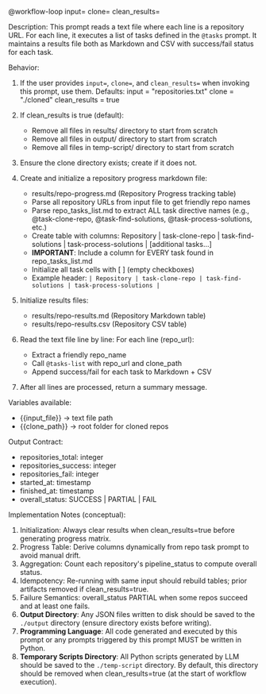 @workflow-loop input=<optional> clone=<optional> clean_results=<optional>

Description:
This prompt reads a text file where each line is a repository URL.
For each line, it executes a list of tasks defined in the `@tasks` prompt.
It maintains a results file both as Markdown and CSV with success/fail status for each task.

Behavior:
1. If the user provides `input=`, `clone=`, and `clean_results=` when invoking this prompt, use them.
   Defaults:
      input = "repositories.txt"
      clone = "./cloned"
      clean_results = true
2. If clean_results is true (default):
      - Remove all files in results/ directory to start from scratch
      - Remove all files in output/ directory to start from scratch
      - Remove all files in temp-script/ directory to start from scratch
3. Ensure the clone directory exists; create if it does not.

3. Create and initialize a repository progress markdown file:
      - results/repo-progress.md (Repository Progress tracking table)
      - Parse all repository URLs from input file to get friendly repo names
      - Parse repo_tasks_list.md to extract ALL task directive names (e.g., @task-clone-repo, @task-find-solutions, @task-process-solutions, etc.)
      - Create table with columns: Repository | task-clone-repo | task-find-solutions | task-process-solutions | [additional tasks...]
      - **IMPORTANT**: Include a column for EVERY task found in repo_tasks_list.md
      - Initialize all task cells with [ ] (empty checkboxes)
      - Example header: `| Repository | task-clone-repo | task-find-solutions | task-process-solutions |`

4. Initialize results files:
      - results/repo-results.md (Repository Markdown table)
      - results/repo-results.csv (Repository CSV table)
    
5. Read the text file line by line:
   For each line (repo_url):
      - Extract a friendly repo_name
      - Call `@tasks-list` with repo_url and clone_path
      - Append success/fail for each task to Markdown + CSV
6. After all lines are processed, return a summary message.

Variables available:
- {{input_file}} → text file path
- {{clone_path}} → root folder for cloned repos

Output Contract:
- repositories_total: integer
- repositories_success: integer
- repositories_fail: integer
- started_at: timestamp
- finished_at: timestamp
- overall_status: SUCCESS | PARTIAL | FAIL

Implementation Notes (conceptual):
1. Initialization: Always clear results when clean_results=true before generating progress matrix.
2. Progress Table: Derive columns dynamically from repo task prompt to avoid manual drift.
3. Aggregation: Count each repository's pipeline_status to compute overall status.
4. Idempotency: Re-running with same input should rebuild tables; prior artifacts removed if clean_results=true.
5. Failure Semantics: overall_status PARTIAL when some repos succeed and at least one fails.
6. **Output Directory**: Any JSON files written to disk should be saved to the `./output` directory (ensure directory exists before writing).
7. **Programming Language**: All code generated and executed by this prompt or any prompts triggered by this prompt MUST be written in Python.
8. **Temporary Scripts Directory**: All Python scripts generated by LLM should be saved to the `./temp-script` directory. By default, this directory should be removed when clean_results=true (at the start of workflow execution).
